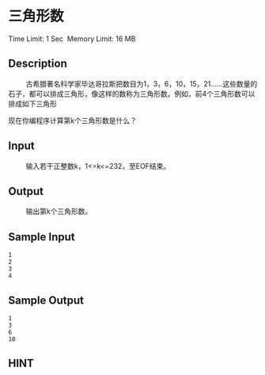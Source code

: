 # 三角形数
Time Limit: 1 Sec  Memory Limit: 16 MB


## Description
         古希腊著名科学家毕达哥拉斯把数目为1，3，6，10，15，21……这些数量的石子，都可以排成三角形，像这样的数称为三角形数。例如，前4个三角形数可以排成如下三角形


现在你编程序计算第k个三角形数是什么？


## Input
         输入若干正整数k，1<=k<=232，至EOF结束。


## Output
         输出第k个三角形数。


## Sample Input
```
1
2
3
4

```
## Sample Output
```
1
3
6
10

```

## HINT
